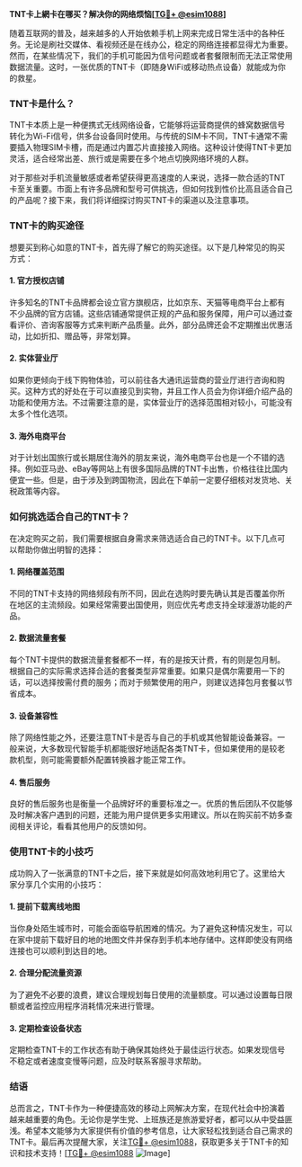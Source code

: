 **TNT卡上網卡在哪买？解决你的网络烦恼[[TG💪+ @esim1088](https://t.me/s/esim1088)]**

随着互联网的普及，越来越多的人开始依赖手机上网来完成日常生活中的各种任务。无论是刷社交媒体、看视频还是在线办公，稳定的网络连接都显得尤为重要。然而，在某些情况下，我们的手机可能因为信号问题或者套餐限制而无法正常使用数据流量。这时，一张优质的TNT卡（即随身WiFi或移动热点设备）就能成为你的救星。

### TNT卡是什么？

TNT卡本质上是一种便携式无线网络设备，它能够将运营商提供的蜂窝数据信号转化为Wi-Fi信号，供多台设备同时使用。与传统的SIM卡不同，TNT卡通常不需要插入物理SIM卡槽，而是通过内置芯片直接接入网络。这种设计使得TNT卡更加灵活，适合经常出差、旅行或是需要在多个地点切换网络环境的人群。

对于那些对手机流量敏感或者希望获得更高速度的人来说，选择一款合适的TNT卡至关重要。市面上有许多品牌和型号可供挑选，但如何找到性价比高且适合自己的产品呢？接下来，我们将详细探讨购买TNT卡的渠道以及注意事项。

### TNT卡的购买途径

想要买到称心如意的TNT卡，首先得了解它的购买途径。以下是几种常见的购买方式：

#### 1. 官方授权店铺
许多知名的TNT卡品牌都会设立官方旗舰店，比如京东、天猫等电商平台上都有不少品牌的官方店铺。这些店铺通常提供正规的产品和服务保障，用户可以通过查看评价、咨询客服等方式来判断产品质量。此外，部分品牌还会不定期推出优惠活动，比如折扣、赠品等，非常划算。

#### 2. 实体营业厅
如果你更倾向于线下购物体验，可以前往各大通讯运营商的营业厅进行咨询和购买。这种方式的好处在于可以直接见到实物，并且工作人员会为你详细介绍产品的功能和使用方法。不过需要注意的是，实体营业厅的选择范围相对较小，可能没有太多个性化选项。

#### 3. 海外电商平台
对于计划出国旅行或长期居住海外的朋友来说，海外电商平台也是一个不错的选择。例如亚马逊、eBay等网站上有很多国际品牌的TNT卡出售，价格往往比国内便宜一些。但是，由于涉及到跨国物流，因此在下单前一定要仔细核对发货地、关税政策等内容。

### 如何挑选适合自己的TNT卡？

在决定购买之前，我们需要根据自身需求来筛选适合自己的TNT卡。以下几点可以帮助你做出明智的选择：

#### 1. 网络覆盖范围
不同的TNT卡支持的网络频段有所不同，因此在选购时要先确认其是否覆盖你所在地区的主流频段。如果经常需要出国使用，则应优先考虑支持全球漫游功能的产品。

#### 2. 数据流量套餐
每个TNT卡提供的数据流量套餐都不一样，有的是按天计费，有的则是包月制。根据自己的实际需求选择合适的套餐类型非常重要。如果只是偶尔需要用一下的话，可以选择按需付费的服务；而对于频繁使用的用户，则建议选择包月套餐以节省成本。

#### 3. 设备兼容性
除了网络性能之外，还要注意TNT卡是否与自己的手机或其他智能设备兼容。一般来说，大多数现代智能手机都能很好地适配各类TNT卡，但如果使用的是较老款机型，则可能需要额外配置转换器才能正常工作。

#### 4. 售后服务
良好的售后服务也是衡量一个品牌好坏的重要标准之一。优质的售后团队不仅能够及时解决客户遇到的问题，还能为用户提供更多实用建议。所以在购买前不妨多查阅相关评论，看看其他用户的反馈如何。

### 使用TNT卡的小技巧

成功购入了一张满意的TNT卡之后，接下来就是如何高效地利用它了。这里给大家分享几个实用的小技巧：

#### 1. 提前下载离线地图
当你身处陌生城市时，可能会面临导航困难的情况。为了避免这种情况发生，可以在家中提前下载好目的地的地图文件并保存到手机本地存储中。这样即使没有网络连接也可以顺利到达目的地。

#### 2. 合理分配流量资源
为了避免不必要的浪费，建议合理规划每日使用的流量额度。可以通过设置每日限额或者监控应用程序消耗情况来进行管理。

#### 3. 定期检查设备状态
定期检查TNT卡的工作状态有助于确保其始终处于最佳运行状态。如果发现信号不稳定或者速度变慢等问题，应及时联系客服寻求帮助。

### 结语

总而言之，TNT卡作为一种便捷高效的移动上网解决方案，在现代社会中扮演着越来越重要的角色。无论你是学生党、上班族还是旅游爱好者，都可以从中受益匪浅。希望本文能够为大家提供有价值的参考信息，让大家轻松找到适合自己需求的TNT卡。最后再次提醒大家，关注[TG💪+ @esim1088](https://t.me/s/esim1088)，获取更多关于TNT卡的知识和技术支持！[[TG💪+ @esim1088](https://t.me/s/esim1088) ![Image](https://i.postimg.cc/4NQfJmqS/Snipaste-2025-05-13-00-14-12.png)]